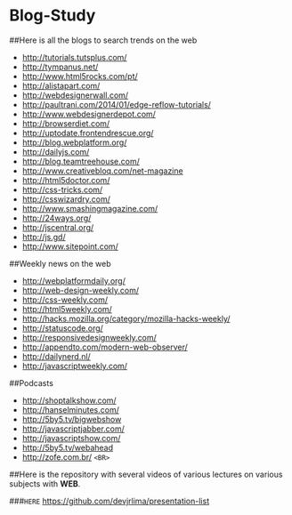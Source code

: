 Blog-Study
==========

##Here is all the blogs to search trends on the web


* http://tutorials.tutsplus.com/
* http://tympanus.net/
* http://www.html5rocks.com/pt/
* http://alistapart.com/
* http://webdesignerwall.com/
* http://paultrani.com/2014/01/edge-reflow-tutorials/
* http://www.webdesignerdepot.com/
* http://browserdiet.com/
* http://uptodate.frontendrescue.org/
* http://blog.webplatform.org/
* http://dailyjs.com/
* http://blog.teamtreehouse.com/
* http://www.creativebloq.com/net-magazine
* http://html5doctor.com/
* http://css-tricks.com/
* http://csswizardry.com/
* http://www.smashingmagazine.com/
* http://24ways.org/
* http://jscentral.org/
* http://js.gd/
* http://www.sitepoint.com/

##Weekly news on the web

* http://webplatformdaily.org/
* http://web-design-weekly.com/
* http://css-weekly.com/
* http://html5weekly.com/
* http://hacks.mozilla.org/category/mozilla-hacks-weekly/
* http://statuscode.org/
* http://responsivedesignweekly.com/
* http://appendto.com/modern-web-observer/
* http://dailynerd.nl/
* http://javascriptweekly.com/

##Podcasts

* http://shoptalkshow.com/
* http://hanselminutes.com/
* http://5by5.tv/bigwebshow
* http://javascriptjabber.com/
* http://javascriptshow.com/
* http://5by5.tv/webahead
* http://zofe.com.br/ `<BR>`


##Here is the repository with several videos of various lectures on various subjects with **WEB**.


###`HERE` https://github.com/devjrlima/presentation-list
